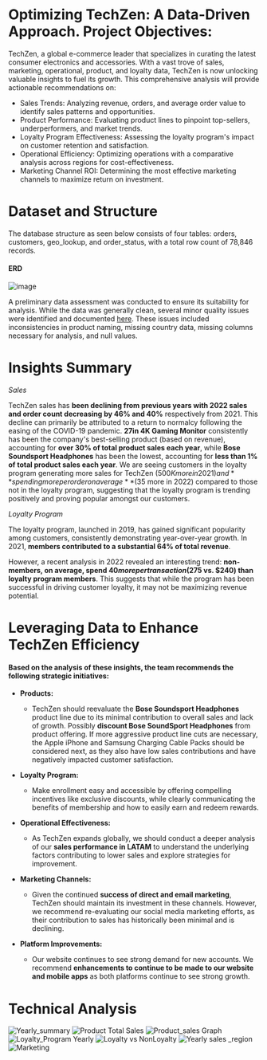 # Optimizing TechZen: A Data-Driven Approach. Project Objectives:

TechZen, a global e-commerce leader that specializes in curating the latest consumer electronics and accessories. With a vast trove of sales, marketing, operational, product, and loyalty data, TechZen is now unlocking valuable insights to fuel its growth.
This comprehensive analysis will provide actionable recommendations on:

*	Sales Trends: Analyzing revenue, orders, and average order value to identify sales patterns and opportunities.
*	Product Performance: Evaluating product lines to pinpoint top-sellers, underperformers, and market trends.
*	Loyalty Program Effectiveness: Assessing the loyalty program's impact on customer retention and satisfaction.
*	Operational Efficiency: Optimizing operations with a comparative analysis across regions for cost-effectiveness.
*	Marketing Channel ROI: Determining the most effective marketing channels to maximize return on investment.


# Dataset and Structure

The database structure as seen below consists of four tables: orders, customers, geo_lookup, and order_status, with a total row count of 78,846 records.


#### ERD
![image](https://github.com/user-attachments/assets/3dde7d69-4761-4991-bf25-e4bb826579d5)

A preliminary data assessment was conducted to ensure its suitability for analysis. While the data was generally clean, several minor quality issues were identified and documented [here](https://github.com/brownv7/TechZen-ecommerence-Analysis/blob/main/Data%20Cleaning%20Doc.pdf). These issues included inconsistencies in product naming, missing country data, missing columns necessary for analysis, and null values.

# Insights Summary
*Sales*

TechZen sales has **been declining from previous years with 2022 sales and order count decreasing by 46% and 40%** respectively from 2021. This decline can primarily be attributed to a return to normalcy following the easing of the COVID-19 pandemic.  **27in 4K Gaming Monitor** consistently has been the company's best-selling product (based on revenue), accounting for **over 30% of total product sales each year**, while **Bose Soundsport Headphones** has been the lowest, accounting for **less than 1% of total product sales each year**. We are seeing customers in the loyalty program generating more sales for TechZen ($500K more in 2021) and **spending more per order on average** ($35 more in 2022) compared to those not in the loyalty program, suggesting that the loyalty program is trending positively and proving popular amongst our customers.

*Loyalty Program*

The loyalty program, launched in 2019, has gained significant popularity among customers, consistently demonstrating year-over-year growth. In 2021, **members contributed to a substantial 64% of total revenue**.

However, a recent analysis in 2022 revealed an interesting trend: **non-members, on average, spend $40 more per transaction ($275 vs. $240) than loyalty program members**. This suggests that while the program has been successful in driving customer loyalty, it may not be maximizing revenue potential.

# Leveraging Data to Enhance TechZen Efficiency 

#### Based on the analysis of these insights, the team recommends the following strategic initiatives:

* **Products:**
    * TechZen should reevaluate the **Bose Soundsport Headphones** product line due to its minimal contribution to overall sales and lack of growth. Possibly **discount Bose SoundSport Headphones** from product offering. If more aggressive product line cuts are necessary, the Apple iPhone and Samsung Charging Cable Packs should be considered next, as they also have low sales contributions and have negatively impacted customer satisfaction.
    
* **Loyalty Program:**
    * Make enrollment easy and accessible by offering compelling incentives like exclusive discounts, while clearly communicating the benefits of membership and how to easily earn and redeem rewards.

* **Operational Effectiveness:**
    * As TechZen expands globally, we should conduct a deeper analysis of our **sales performance in LATAM** to understand the underlying factors contributing to lower sales and explore strategies for improvement.

* **Marketing Channels:**
    * Given the continued **success of direct and email marketing**, TechZen should maintain its investment in these channels. However, we recommend re-evaluating our social media marketing efforts, as their contribution to sales has historically been minimal and is declining.
    
* **Platform Improvements:**
    * Our website continues to see strong demand for new accounts. We recommend **enhancements to continue to be made to our website and mobile apps** as both platforms continue to see strong growth.
 
# Technical Analysis
![Yearly_summary](https://github.com/user-attachments/assets/6aa14f4c-a948-4a6a-8fc5-8cfe50b37eec)
![Product Total Sales](https://github.com/user-attachments/assets/766bfe85-49a9-4d8a-8efd-4579de1b9481)
![Product_sales Graph](https://github.com/user-attachments/assets/d379cc1b-ed9b-4358-bf63-967d269c9d3f)
![Loyalty_Program Yearly](https://github.com/user-attachments/assets/4a7b4f18-d437-42ad-84cb-f9cebe52b679)
![Loyalty vs  NonLoyalty](https://github.com/user-attachments/assets/f8d5bc09-6e36-4b2b-bae5-a8eef2b2166c)
![Yearly sales _region](https://github.com/user-attachments/assets/65a241ce-7a2c-4e30-abe2-9ea0dac8454b)
![Marketing](https://github.com/user-attachments/assets/a834c45a-78a5-48ca-b4ee-98aa7ae417c7)








